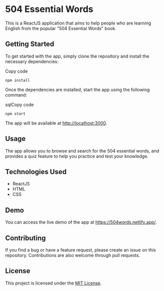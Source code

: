504 Essential Words
===================

This is a ReactJS application that aims to help people who are learning English from the popular "504 Essential Words" book.

Getting Started
---------------

To get started with the app, simply clone the repository and install the necessary dependencies:

Copy code

`npm install`

Once the dependencies are installed, start the app using the following command:

sqlCopy code

`npm start`

The app will be available at [http://localhost:3000](http://localhost:3000/).

Usage
-----

The app allows you to browse and search for the 504 essential words, and provides a quiz feature to help you practice and test your knowledge.

Technologies Used
-----------------

-   ReactJS
-   HTML
-   CSS

Demo
----

You can access the live demo of the app at <https://504words.netlify.app/>.

Contributing
------------

If you find a bug or have a feature request, please create an issue on this repository. Contributions are also welcome through pull requests.

License
-------

This project is licensed under the [MIT License](https://opensource.org/licenses/MIT).
